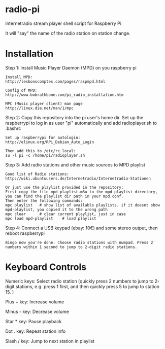 radio-pi
========

Internetradio stream player shell script for Raspberry Pi

It will "say" the name of the radio station on station change. 


Installation 
============

Step 1: Install Music Player Daemon (MPD) on you raspberry pi
	
	Install MPD:
	http://lesbonscomptes.com/pages/raspmpd.html

	Config of MPD:
	http://www.bobrathbone.com/pi_radio_installation.htm

	MPC (Music player client) man page
	http://linux.die.net/man/1/mpc


Step 2: Copy this repository into the pi user's home dir. Set up the raspberrypi to log in as user "pi" automatically and add radioplayer.sh to .bashrc

	Set up raspberrypi for autologin:
	http://elinux.org/RPi_Debian_Auto_Login

	Then add this to /etc/rc.local:
	su -l pi -c /home/pi/radioplayer.sh


Step 3: Add radio stations and other music sources to MPD playlist
	
	Good list of Radio stations: 
	http://wiki.ubuntuusers.de/Internetradio/Internetradio-Stationen

	Or just use the playlist provided in the repository: 
	First copy the file mpd-playlist.m3u to the mpd playlist directory, you can find the playlist dir path in your mpd.conf.
	Then enter the following commands:
	mpc playlist   # show list of available playlists. if it doesnt show mpd-playlist, you copied it to the wrong path
	mpc clear      # clear current playlist, just in case
	mpc load mpd-playlist    # load playlist



Step 4: Connect a USB keypad (ebay: 10€) and some stereo output, then reboot raspberrypi

	Bingo now you're done. Choose radio stations with numpad. Press 2 numbers within 1 second to jump to 2-digit radio stations. 



Keyboard Controls
=================

Numeric keys: Select radio station 
              (quickly press 2 numbers to jump to 2-digit stations, e.g. press 1 first, and then quickly press 5 to jump to station 15. )

Plus + key:   Increase volume

Minus - key:  Decrease volume

Star * key:   Pause playback

Dot . key:    Repeat station info

Slash / key:  Jump to next station in playlist

